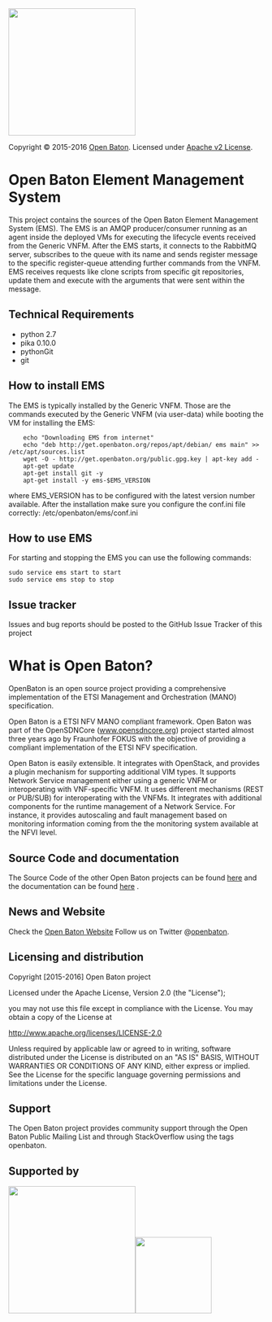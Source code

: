   <img src="https://raw.githubusercontent.com/openbaton/openbaton.github.io/master/images/openBaton.png" width="250"/>
  
  Copyright © 2015-2016 [Open Baton](http://openbaton.org). 
  Licensed under [Apache v2 License](http://www.apache.org/licenses/LICENSE-2.0).


# Open Baton Element Management System

This project contains the sources of the Open Baton Element Management System (EMS). The EMS is an AMQP producer/consumer running as an agent inside the deployed VMs for executing the lifecycle events received from the Generic VNFM. After the EMS starts, it connects to the RabbitMQ server, subscribes to the queue with its name and sends register message to the specific register-queue attending further commands from the VNFM.
EMS receives requests like clone scripts from specific git repositories, update them and execute with the arguments that were sent within the message.

## Technical Requirements

* python 2.7 
* pika 0.10.0
* pythonGit
* git

## How to install EMS

The EMS is typically installed by the Generic VNFM. Those are the commands executed by the Generic VNFM (via user-data) while booting the VM for installing the EMS: 

```
    echo "Downloading EMS from internet"
    echo "deb http://get.openbaton.org/repos/apt/debian/ ems main" >> /etc/apt/sources.list
    wget -O - http://get.openbaton.org/public.gpg.key | apt-key add -
    apt-get update
    apt-get install git -y
    apt-get install -y ems-$EMS_VERSION
```

where EMS_VERSION has to be configured with the latest version number available. After the installation make sure you configure the conf.ini file correctly: /etc/openbaton/ems/conf.ini

## How to use EMS

For starting and stopping the EMS you can use the following commands: 
```
sudo service ems start to start
sudo service ems stop to stop
```

## Issue tracker

Issues and bug reports should be posted to the GitHub Issue Tracker of this project

# What is Open Baton?

OpenBaton is an open source project providing a comprehensive implementation of the ETSI Management and Orchestration (MANO) specification.

Open Baton is a ETSI NFV MANO compliant framework. Open Baton was part of the OpenSDNCore (www.opensdncore.org) project started almost three years ago by Fraunhofer FOKUS with the objective of providing a compliant implementation of the ETSI NFV specification. 

Open Baton is easily extensible. It integrates with OpenStack, and provides a plugin mechanism for supporting additional VIM types. It supports Network Service management either using a generic VNFM or interoperating with VNF-specific VNFM. It uses different mechanisms (REST or PUB/SUB) for interoperating with the VNFMs. It integrates with additional components for the runtime management of a Network Service. For instance, it provides autoscaling and fault management based on monitoring information coming from the the monitoring system available at the NFVI level.

## Source Code and documentation

The Source Code of the other Open Baton projects can be found [here][openbaton-github] and the documentation can be found [here][openbaton-doc] .

## News and Website

Check the [Open Baton Website][openbaton]
Follow us on Twitter @[openbaton][openbaton-twitter].

## Licensing and distribution
Copyright [2015-2016] Open Baton project

Licensed under the Apache License, Version 2.0 (the "License");

you may not use this file except in compliance with the License.
You may obtain a copy of the License at

  http://www.apache.org/licenses/LICENSE-2.0

Unless required by applicable law or agreed to in writing, software
distributed under the License is distributed on an "AS IS" BASIS,
WITHOUT WARRANTIES OR CONDITIONS OF ANY KIND, either express or implied.
See the License for the specific language governing permissions and
limitations under the License.

## Support
The Open Baton project provides community support through the Open Baton Public Mailing List and through StackOverflow using the tags openbaton.

## Supported by
  <img src="https://raw.githubusercontent.com/openbaton/openbaton.github.io/master/images/fokus.png" width="250"/><img src="https://raw.githubusercontent.com/openbaton/openbaton.github.io/master/images/tu.png" width="150"/>

[fokus-logo]: https://raw.githubusercontent.com/openbaton/openbaton.github.io/master/images/fokus.png
[openbaton]: http://openbaton.org
[openbaton-doc]: http://openbaton.org/documentation
[openbaton-github]: http://github.org/openbaton
[openbaton-logo]: https://raw.githubusercontent.com/openbaton/openbaton.github.io/master/images/openBaton.png
[openbaton-mail]: mailto:users@openbaton.org
[openbaton-twitter]: https://twitter.com/openbaton
[tub-logo]: https://raw.githubusercontent.com/openbaton/openbaton.github.io/master/images/tu.png

